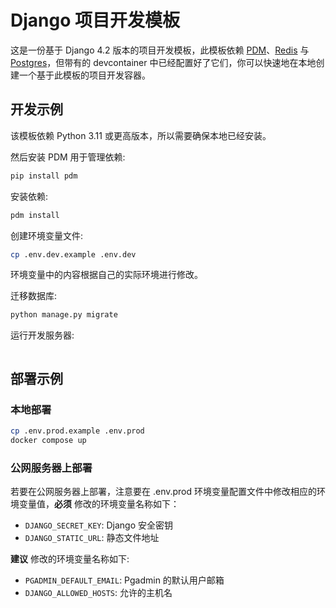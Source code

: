 # Django 项目开发模板

这是一份基于 Django 4.2 版本的项目开发模板，此模板依赖 [PDM](https://pdm-project.org/)、[Redis](https://redis.io/) 与 [Postgres](https://www.postgresql.org/)，但带有的 devcontainer 中已经配置好了它们，你可以快速地在本地创建一个基于此模板的项目开发容器。

## 开发示例

该模板依赖 Python 3.11 或更高版本，所以需要确保本地已经安装。

然后安装 PDM 用于管理依赖:

```bash
pip install pdm
```

安装依赖:

```bash
pdm install
```

创建环境变量文件:

```bash
cp .env.dev.example .env.dev
```

环境变量中的内容根据自己的实际环境进行修改。

迁移数据库:

```bash
python manage.py migrate
```

运行开发服务器:

```bash

```

## 部署示例

### 本地部署

```bash
cp .env.prod.example .env.prod
docker compose up
```

### 公网服务器上部署

若要在公网服务器上部署，注意要在 .env.prod 环境变量配置文件中修改相应的环境变量值，**必须** 修改的环境变量名称如下：

-   `DJANGO_SECRET_KEY`: Django 安全密钥
-   `DJANGO_STATIC_URL`: 静态文件地址

**建议** 修改的环境变量名称如下:

-   `PGADMIN_DEFAULT_EMAIL`: Pgadmin 的默认用户邮箱
-   `DJANGO_ALLOWED_HOSTS`: 允许的主机名
